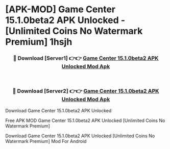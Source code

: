 # [APK-MOD] Game Center 15.1.0beta2 APK Unlocked - [Unlimited Coins No Watermark Premium] 1hsjh



<div align="center">
<h3>🔴 Download [Server1] 👉👉 <a href="https://momento.my/?title=Game_Center_15.1.0beta2_APK_Unlocked">Game Center 15.1.0beta2 APK Unlocked Mod Apk</a></h3><br>

<h3>🔴 Download [Server2] 👉👉 <a href="https://momento.my/?title=Game_Center_15.1.0beta2_APK_Unlocked">Game Center 15.1.0beta2 APK Unlocked Mod Apk</a></h3>
</div>



Download Game Center 15.1.0beta2 APK Unlocked 

Free APK MOD Game Center 15.1.0beta2 APK Unlocked [Unlimited Coins No Watermark Premium]

Download Game Center 15.1.0beta2 APK Unlocked [Unlimited Coins No Watermark Premium] Mod For Android
